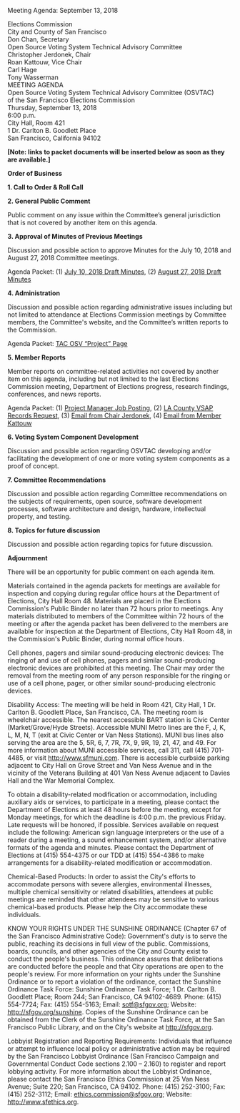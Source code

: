 Meeting Agenda: September 13, 2018


<div id="meeting_header_right" class="headered">
Elections Commission<br>
City and County of San Francisco<br>
Don Chan, Secretary<br>
</div>

<div class="headered">
Open Source Voting System Technical Advisory Committee<br>
Christopher Jerdonek, Chair<br>
Roan Kattouw, Vice Chair<br>
Carl Hage<br>
Tony Wasserman<br>
</div>

<div id="meeting_header_main" class="headered">
MEETING AGENDA<br>
Open Source Voting System Technical Advisory Committee (OSVTAC)<br>
of the San Francisco Elections Commission<br>
Thursday, September 13, 2018<br>
6:00 p.m.<br>
City Hall, Room 421<br>
1 Dr. Carlton B. Goodlett Place<br>
San Francisco, California 94102<br>
</div>

**[Note: links to packet documents will be inserted below as soon as they
are available.]**

**Order of Business**


**1\. Call to Order & Roll Call**


**2\. General Public Comment**

Public comment on any issue within the Committee’s general jurisdiction that
is not covered by another item on this agenda.


**3\. Approval of Minutes of Previous Meetings**

Discussion and possible action to approve Minutes for the July 10, 2018 and
August 27, 2018 Committee meetings.

Agenda Packet:
(1) [July 10, 2018 Draft Minutes](/meetings/2018/2018-07-10/minutes-draft),
(2) [August 27, 2018 Draft Minutes](/meetings/2018/2018-08-27/minutes-draft)


**4\. Administration**

Discussion and possible action regarding administrative issues including but
not limited to attendance at Elections Commission meetings by Committee
members, the Committee's website, and the Committee’s written reports to the
Commission.

Agenda Packet:
[TAC OSV “Project” Page](/files/meetings/2018/2018-09-13/packet/TAC_Site_OSV_Project.pdf)


**5\. Member Reports**

Member reports on committee-related activities not covered by another item on
this agenda, including but not limited to the last Elections Commission
meeting, Department of Elections progress, research findings, conferences,
and news reports.

Agenda Packet:
(1) [Project Manager Job Posting](/files/meetings/2018/2018-09-13/packet/Job_Posting_5504_Project_Manager_20180828.pdf),
(2) [LA County VSAP Records Request](/files/meetings/2018/2018-09-13/packet/LA_County_Records_Request.pdf),
(3) [Email from Chair Jerdonek](/files/meetings/2018/2018-09-13/packet/TAC_Emailed_Links.pdf),
(4) [Email from Member Kattouw](/files/meetings/2018/2018-09-13/packet/Kattouw_Email.pdf)


**6\. Voting System Component Development**

Discussion and possible action regarding OSVTAC developing and/or
facilitating the development of one or more voting system components as a
proof of concept.


**7\. Committee Recommendations**

Discussion and possible action regarding Committee recommendations on the
subjects of requirements, open source, software development processes,
software architecture and design, hardware, intellectual property, and
testing.


**8\. Topics for future discussion**

Discussion and possible action regarding topics for future discussion.


**Adjournment**


There will be an opportunity for public comment on each agenda item.

Materials contained in the agenda packets for meetings are available for
inspection and copying during regular office hours at the Department of
Elections, City Hall Room 48. Materials are placed in the Elections
Commission's Public Binder no later than 72 hours prior to meetings. Any
materials distributed to members of the Committee within 72 hours of the
meeting or after the agenda packet has been delivered to the members are
available for inspection at the Department of Elections, City Hall Room 48,
in the Commission's Public Binder, during normal office hours.

Cell phones, pagers and similar sound-producing electronic devices: The
ringing of and use of cell phones, pagers and similar sound-producing
electronic devices are prohibited at this meeting. The Chair may order the
removal from the meeting room of any person responsible for the ringing or
use of a cell phone, pager, or other similar sound-producing electronic
devices.

Disability Access: The meeting will be held in Room 421, City Hall, 1 Dr.
Carlton B. Goodlett Place, San Francisco, CA. The meeting room is wheelchair
accessible. The nearest accessible BART station is Civic Center
(Market/Grove/Hyde Streets). Accessible MUNI Metro lines are the F, J, K, L,
M, N, T (exit at Civic Center or Van Ness Stations). MUNI bus lines also
serving the area are the 5, 5R, 6, 7, 7R, 7X, 9, 9R, 19, 21, 47, and 49. For
more information about MUNI accessible services, call 311, call (415)
701-4485, or visit <http://www.sfmuni.com>. There is accessible curbside
parking adjacent to City Hall on Grove Street and Van Ness Avenue and in the
vicinity of the Veterans Building at 401 Van Ness Avenue adjacent to Davies
Hall and the War Memorial Complex.

To obtain a disability-related modification or accommodation, including
auxiliary aids or services, to participate in a meeting, please contact the
Department of Elections at least 48 hours before the meeting, except for
Monday meetings, for which the deadline is 4:00 p.m. the previous Friday.
Late requests will be honored, if possible. Services available on request
include the following: American sign language interpreters or the use of a
reader during a meeting, a sound enhancement system, and/or alternative
formats of the agenda and minutes. Please contact the Department of Elections
at (415) 554-4375 or our TDD at (415) 554-4386 to make arrangements for a
disability-related modification or accommodation.

Chemical-Based Products: In order to assist the City's efforts to accommodate
persons with severe allergies, environmental illnesses, multiple chemical
sensitivity or related disabilities, attendees at public meetings are
reminded that other attendees may be sensitive to various chemical-based
products. Please help the City accommodate these individuals.

KNOW YOUR RIGHTS UNDER THE SUNSHINE ORDINANCE (Chapter 67 of the San
Francisco Administrative Code): Government's duty is to serve the public,
reaching its decisions in full view of the public. Commissions, boards,
councils, and other agencies of the City and County exist to conduct the
people's business. This ordinance assures that deliberations are conducted
before the people and that City operations are open to the people's review.
For more information on your rights under the Sunshine Ordinance or to report
a violation of the ordinance, contact the Sunshine Ordinance Task Force:
Sunshine Ordinance Task Force; 1 Dr. Carlton B. Goodlett Place; Room 244; San
Francisco, CA 94102-4689. Phone: (415) 554-7724; Fax: (415) 554-5163; Email:
<sotf@sfgov.org>; Website: <http://sfgov.org/sunshine>. Copies of the Sunshine
Ordinance can be obtained from the Clerk of the Sunshine Ordinance Task
Force, at the San Francisco Public Library, and on the City's website at
<http://sfgov.org>.

Lobbyist Registration and Reporting Requirements: Individuals that influence
or attempt to influence local policy or administrative action may be required
by the San Francisco Lobbyist Ordinance (San Francisco Campaign and
Governmental Conduct Code sections 2.100 – 2.160) to register and report
lobbying activity. For more information about the Lobbyist Ordinance, please
contact the San Francisco Ethics Commission at 25 Van Ness Avenue; Suite 220;
San Francisco, CA 94102. Phone: (415) 252-3100; Fax: (415) 252-3112; Email:
<ethics.commission@sfgov.org>; Website: <http://www.sfethics.org>.
